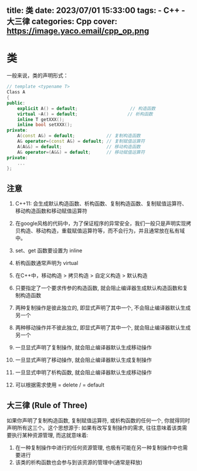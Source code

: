 title: 类
date: 2023/07/01 15:33:00
tags: 
    - C++
    - 大三律
categories: Cpp
cover: https://image.yaco.email/cpp_op.png
---
# 类

一般来说，类的声明形式：

```cc
// template <typename T>
Class A
{
public:
    explicit A() = default;                    // 构造函数
    virtual ~A() = default;                   // 析构函数
    inline T getXXX();
    inline bool setXXX();
private:
	A(const A&) = default;            // 复制构造函数
	A& operator=(const A&) = default; // 复制赋值运算符
	A(A&&) = default;                 // 移动构造函数
	A& operator=(A&&) = default;      // 移动赋值运算符
private:
    ...
};
```
## 注意
1. C++11: 会生成默认构造函数、析构函数、复制构造函数、复制赋值运算符、移动构造函数和移动赋值运算符


2. 在google风格的代码中，为了保证程序的异常安全，我们一般只是声明实现拷贝构造、移动构造，重载赋值运算符等，而不会行为，并且通常放在私有域中。
3. set、get 函数要设置为 inline
4. 析构函数通常声明为 virtual
5. 在C++中，移动构造 > 拷贝构造 > 自定义构造 > 默认构造
6. 只要指定了一个要求传参的构造函数, 就会阻止编译器生成默认构造函数和复制构造函数
7. 两种复制操作是彼此独立的, 即显式声明了其中一个, 不会阻止编译器默认生成另一个
8. 两种移动操作并不彼此独立, 即显式声明了其中一个, 就会阻止编译器默认生成另一个
9. 一旦显式声明了复制操作, 就会阻止编译器默认生成移动操作
10. 一旦显式声明了移动操作, 就会阻止编译器默认生成复制操作
11. 一旦显式申明了析构函数, 就会阻止编译器默认生成移动操作
12. 可以根据需求使用 = delete / = default 



## 大三律 (Rule of Three)
如果你声明了复制构造函数, 复制赋值运算符, 或析构函数的任何一个, 你就得同时声明所有这三个。这个思想源于: 如果有改写复制操作的需求, 往往意味着该类需要执行某种资源管理, 而这就意味着:

1. 在一种复制操作中进行的任何资源管理, 也极有可能在另一种复制操作中也需要进行
2. 该类的析构函数也会参与到该资源的管理中(通常是释放)